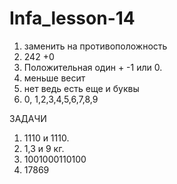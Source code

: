 # Infa_lesson-14 
1. заменить на противоположность
2. 242 +0
3. Положительная один + -1 или 0.
4. меньше весит
5. нет ведь есть еще и буквы
6. 0, 1,2,3,4,5,6,7,8,9

ЗАДАЧИ 

1. 1110 и 1110.
2. 1,3 и 9 кг.
3. 1001000110100
4. 17869

